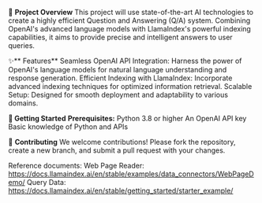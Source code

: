 
📌 **Project Overview**
This project will use state-of-the-art AI technologies to create a highly efficient Question and Answering (Q/A) system. Combining OpenAI's advanced language models with LlamaIndex's powerful indexing capabilities, it aims to provide precise and intelligent answers to user queries.

✨** Features**
Seamless OpenAI API Integration: Harness the power of OpenAI's language models for natural language understanding and response generation.
Efficient Indexing with LlamaIndex: Incorporate advanced indexing techniques for optimized information retrieval.
Scalable Setup: Designed for smooth deployment and adaptability to various domains.

**🚀 Getting Started**
**Prerequisites:**
Python 3.8 or higher
An OpenAI API key
Basic knowledge of Python and APIs

🤝 **Contributing**
We welcome contributions! Please fork the repository, create a new branch, and submit a pull request with your changes.

Reference documents: 
Web Page Reader: https://docs.llamaindex.ai/en/stable/examples/data_connectors/WebPageDemo/
Query Data: https://docs.llamaindex.ai/en/stable/getting_started/starter_example/
